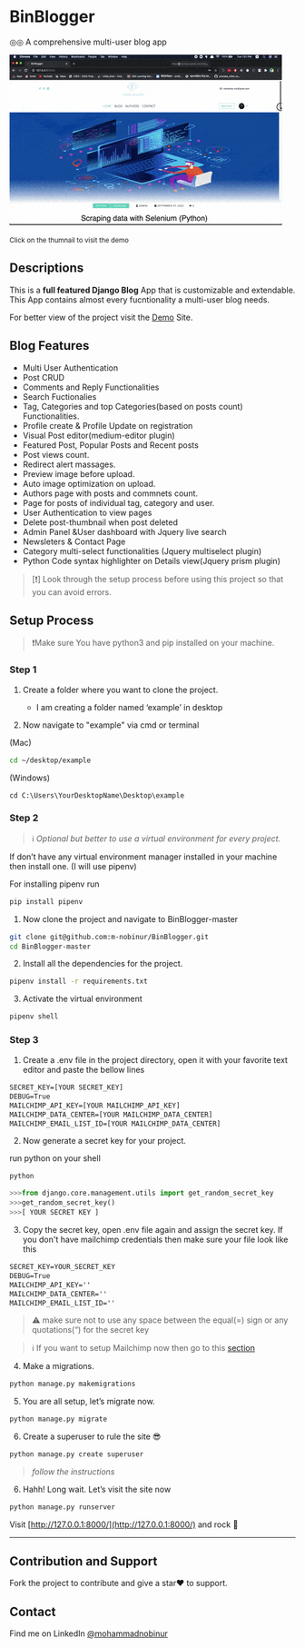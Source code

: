 # BinBlogger

◎◎ A comprehensive multi-user blog app

[<img src="demo_images/binblogger_home.gif">](http://binblogger.pythonanywhere.com/)

<small>Click on the thumnail to visit the demo
</small>

## Descriptions

This is a **full featured Django Blog** App that is customizable and extendable. This App contains almost every fucntionality a multi-user blog needs.

 For better view of the project visit the [Demo](http://binblogger.pythonanywhere.com/) Site.

## Blog Features

- Multi User Authentication
- Post CRUD
- Comments and Reply Functionalities
- Search Fuctionalies
- Tag, Categories and top Categories(based on posts count) Functionalities.
- Profile create & Profile Update on registration
- Visual Post editor(medium-editor plugin)
- Featured Post, Popular Posts and Recent posts
- Post views count.
- Redirect alert massages.
- Preview image before upload.
- Auto image optimization on upload.
- Authors page with posts and commnets count.
- Page for posts of individual tag, category and user.
- User Authentication to view pages
- Delete post-thumbnail when post deleted
- Admin Panel &User dashboard with Jquery live search
- Newsleters & Contact Page
- Category multi-select functionalities (Jquery multiselect plugin)
- Python Code syntax highlighter on Details view(Jquery prism plugin)

> [❗] Look through the setup process before using this project so that you can avoid errors.

## Setup Process

> ❗Make sure You have python3 and pip installed on your machine.

### Step 1

1. Create a folder where you want to clone the project.
   - I am creating a folder named ‘example’ in desktop

2. Now navigate to "example" via cmd or terminal

(Mac)

```bash
cd ~/desktop/example
```

(Windows)

 ```shell
cd C:\Users\YourDesktopName\Desktop\example
 ```

### Step 2

> ℹ️ *Optional but better to use a virtual environment for every project.*

If don’t have any virtual environment manager installed in your machine then install one. (I will use pipenv)

For installing pipenv run

```bash
pip install pipenv
```

1. Now clone the project and navigate to BinBlogger-master

```bash
git clone git@github.com:m-nobinur/BinBlogger.git
cd BinBlogger-master
```

2. Install all the dependencies for the project.


```bash
pipenv install -r requirements.txt
```

3. Activate the virtual environment

```bash
pipenv shell
```

### Step 3

1. Create a .env file in the project directory, open it with your favorite text editor and paste the bellow lines

```.file
SECRET_KEY=[YOUR SECRET_KEY]
DEBUG=True
MAILCHIMP_API_KEY=[YOUR MAILCHIMP_API_KEY]
MAILCHIMP_DATA_CENTER=[YOUR MAILCHIMP_DATA_CENTER]
MAILCHIMP_EMAIL_LIST_ID=[YOUR MAILCHIMP_DATA_CENTER]
```

2. Now generate a secret key for your project.

run python on your shell

```bash
python
```

``` python
>>>from django.core.management.utils import get_random_secret_key
>>>get_random_secret_key()
>>>[ YOUR SECRET KEY ]
```

3. Copy the secret key, open .env file again and assign the secret key. If you don't have mailchimp credentials then make sure your file look like this

```.file
SECRET_KEY=YOUR_SECRET_KEY
DEBUG=True
MAILCHIMP_API_KEY=''
MAILCHIMP_DATA_CENTER=''
MAILCHIMP_EMAIL_LIST_ID=''
```

> ⚠️ make sure not to use any space between the equal(=) sign or any quotations(“) for the secret key

> ℹ️
> If you want to setup Mailchimp now then go to this [section](mailchimp_setup.md)

4. Make a migrations.

```bash
python manage.py makemigrations
```

5. You are all setup, let’s migrate now.

```bash
python manage.py migrate
```

6. Create a superuser to rule the site 😎

```bash
python manage.py create superuser

```

> *follow the instructions*

6. Hahh! Long wait. Let’s visit the site now

```bash
python manage.py runserver
```

Visit [http://127.0.0.1:8000/](http://127.0.0.1:8000/) and rock 🤘

---

## Contribution and Support

Fork the project to contribute and give a star❤️
to support.

## Contact

Find me on LinkedIn [@mohammadnobinur](https://www.linkedin.com/in/mohammadnobinur/)
